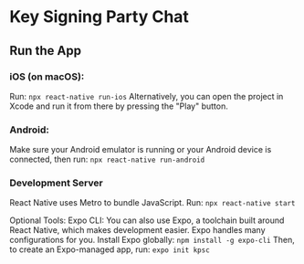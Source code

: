 # Key Signing Party Chat

## Run the App

### iOS (on macOS): 
Run: `npx react-native run-ios`
Alternatively, you can open the project in Xcode and run it from there by pressing the "Play" button.

### Android:
Make sure your Android emulator is running or your Android device is connected, then run: `npx react-native run-android`

### Development Server
React Native uses Metro to bundle JavaScript. Run: `npx react-native start`

Optional Tools:
Expo CLI: You can also use Expo, a toolchain built around React Native, which makes development easier. Expo handles many configurations for you. Install Expo globally: `npm install -g expo-cli`
Then, to create an Expo-managed app, run: `expo init kpsc`
